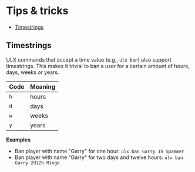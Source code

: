 ---
---
# Tips & tricks

- [Timestrings](#timestrings)

<a name="timestrings"></a>
## Timestrings

ULX commands that accept a time value (e.g., `ulx ban`) also support timestrings. This makes it trivial to ban a user for a certain amount of hours, days, weeks or years.

| Code | Meaning |
|------|---------|
| `h`  | hours   |
| `d`  | days    |
| `w`  | weeks   |
| `y`  | years   |

**Examples**

- Ban player with name "Garry" for one hour: `ulx ban Garry 1h Spammer`
- Ban player with name "Garry" for two days and twelve hours: `ulx ban Garry 2d12h Minge`

